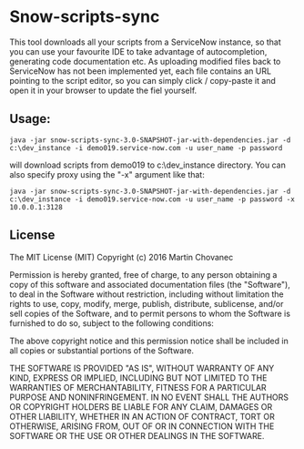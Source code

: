 # Snow-scripts-sync

This tool downloads all your scripts from a ServiceNow instance, so that you can use your favourite IDE
to take advantage of autocompletion, generating code documentation etc.
As uploading modified files back to ServiceNow has not been implemented yet,
each file contains an URL pointing to the script editor, so you can simply click / copy-paste it and open it in your browser to update the fiel yourself.

## Usage:
	java -jar snow-scripts-sync-3.0-SNAPSHOT-jar-with-dependencies.jar -d c:\dev_instance -i demo019.service-now.com -u user_name -p password

will download scripts from demo019 to c:\dev_instance directory. You can also specify proxy using the "-x" argument like that:

	java -jar snow-scripts-sync-3.0-SNAPSHOT-jar-with-dependencies.jar -d c:\dev_instance -i demo019.service-now.com -u user_name -p password -x 10.0.0.1:3128

	
## License

The MIT License (MIT)
Copyright (c) 2016 Martin Chovanec

Permission is hereby granted, free of charge, to any person obtaining a copy of this software and associated documentation files (the "Software"), to deal in the Software without restriction, including without limitation the rights to use, copy, modify, merge, publish, distribute, sublicense, and/or sell copies of the Software, and to permit persons to whom the Software is furnished to do so, subject to the following conditions:

The above copyright notice and this permission notice shall be included in all copies or substantial portions of the Software.

THE SOFTWARE IS PROVIDED "AS IS", WITHOUT WARRANTY OF ANY KIND, EXPRESS OR IMPLIED, INCLUDING BUT NOT LIMITED TO THE WARRANTIES OF MERCHANTABILITY, FITNESS FOR A PARTICULAR PURPOSE AND NONINFRINGEMENT. IN NO EVENT SHALL THE AUTHORS OR COPYRIGHT HOLDERS BE LIABLE FOR ANY CLAIM, DAMAGES OR OTHER LIABILITY, WHETHER IN AN ACTION OF CONTRACT, TORT OR OTHERWISE, ARISING FROM, OUT OF OR IN CONNECTION WITH THE SOFTWARE OR THE USE OR OTHER DEALINGS IN THE SOFTWARE.